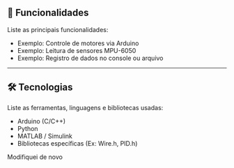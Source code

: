 
## 🚀 Funcionalidades
Liste as principais funcionalidades:
- Exemplo: Controle de motores via Arduino
- Exemplo: Leitura de sensores MPU-6050
- Exemplo: Registro de dados no console ou arquivo

---

## 🛠 Tecnologias
Liste as ferramentas, linguagens e bibliotecas usadas:
- Arduino (C/C++)
- Python
- MATLAB / Simulink
- Bibliotecas específicas (Ex: Wire.h, PID.h)

Modifiquei de novo
